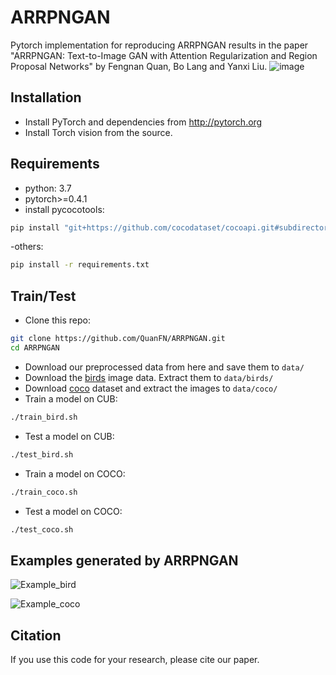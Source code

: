 # ARRPNGAN
Pytorch implementation for reproducing ARRPNGAN results in the paper "ARRPNGAN: Text-to-Image GAN with Attention Regularization and Region Proposal Networks" by Fengnan Quan, Bo Lang and Yanxi Liu.
![image](https://user-images.githubusercontent.com/33257425/148688718-548977e9-e1d2-4107-ab7e-e0145dede6ec.png)

## Installation
- Install PyTorch and dependencies from http://pytorch.org
- Install Torch vision from the source.

## Requirements
- python: 3.7
- pytorch>=0.4.1
- install pycocotools:
```bash
pip install "git+https://github.com/cocodataset/cocoapi.git#subdirectory=PythonAPI"
```
-others:
```bash
pip install -r requirements.txt
```
## Train/Test
- Clone this repo:
```bash
git clone https://github.com/QuanFN/ARRPNGAN.git
cd ARRPNGAN
```
- Download our preprocessed data from here and save them to `data/`
- Download the [birds](http://www.vision.caltech.edu/visipedia/CUB-200-2011.html) image data. Extract them to `data/birds/`
- Download [coco](http://cocodataset.org/#download) dataset and extract the images to `data/coco/`
- Train a model on CUB:
```bash
./train_bird.sh
```
- Test a model on CUB:
```bash
./test_bird.sh
```
- Train a model on COCO:
```bash
./train_coco.sh
```
- Test a model on COCO:
```bash
./test_coco.sh
```
## Examples generated by ARRPNGAN
![Example_bird](https://user-images.githubusercontent.com/33257425/148689915-a894f98f-75b7-45ce-b010-989e89856aac.png)


![Example_coco](https://user-images.githubusercontent.com/33257425/148689902-f93f55d9-2c03-4866-a59f-9b5eafc6d8e6.png)


## Citation
If you use this code for your research, please cite our paper.

